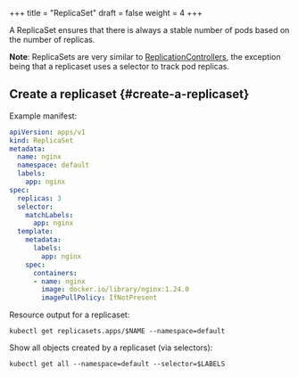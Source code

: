 +++
title = "ReplicaSet"
draft = false
weight = 4
+++

A ReplicaSet ensures that there is always a stable number of pods based on the number of replicas.

**Note**: ReplicaSets are very similar to [ReplicationControllers](/portfolio/kubernetes/replicationcontroller/), the exception being that a replicaset uses a selector to track pod replicas.


## Create a replicaset {#create-a-replicaset}

Example manifest:

```yaml { linenos=inline }
apiVersion: apps/v1
kind: ReplicaSet
metadata:
  name: nginx
  namespace: default
  labels:
    app: nginx
spec:
  replicas: 3
  selector:
    matchLabels:
      app: nginx
  template:
    metadata:
      labels:
        app: nginx
    spec:
      containers:
      - name: nginx
        image: docker.io/library/nginx:1.24.0
        imagePullPolicy: IfNotPresent
```

Resource output for a replicaset:

```shell
kubectl get replicasets.apps/$NAME --namespace=default
```

Show all objects created by a replicaset (via selectors):

```shell
kubectl get all --namespace=default --selector=$LABELS
```
